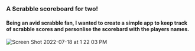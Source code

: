 ### A Scrabble scoreboard for two!


#### Being an avid scrabble fan, I wanted to create a simple app to keep track of scrabble scores and personlise the scorebard with the players names. 



![Screen Shot 2022-07-18 at 1 22 03 PM](https://user-images.githubusercontent.com/96268293/179433583-30c6dffa-4dd8-4768-8f24-2d46b41f07b7.png)









